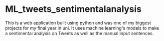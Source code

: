 # ML_tweets_sentimentalanalysis
This is a web application built using python and was one of my biggest projects for my final year in uni. It uses machine learning's models to make a sentimental analysis on Tweets as well as the manual input sentences. 
